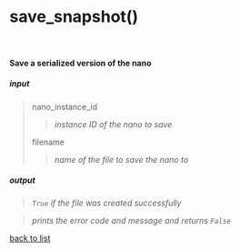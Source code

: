 # **save_snapshot()**
<br/>

#### Save a serialized version of the nano
##### input
>nano_instance_id    
>>*instance ID of the nano to save*  
>
>filename   
>>*name of the file to save the nano to*

##### output
>*`True` if the file was created successfully*

>*prints the error code and message and returns `False`*

[back to list](../Index.md)
